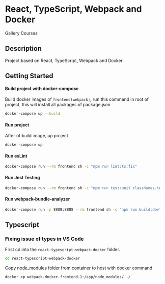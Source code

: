 # React, TypeScript, Webpack and Docker

Gallery Courses

## Description

Project based on React, TypeScript, Webpack and Docker

## Getting Started

#### Build project with docker-compose
Build docker images of  ```frontend(webpack)```, run this command in root of project, this 
will install all packages of package.json
```bash
docker-compose up --build   
```
#### Run project
After of build image, up project
```bash
docker-compose up
```
#### Run esLint
```bash
docker-compose run --rm frontend sh -c "npm run lint:ts:fix" 
```
#### Run Jest Testing
```bash
docker-compose run --rm frontend sh -c "npm run test:unit classNames.test.ts"
```
#### Run webpack-bundle-analyzer
```bash
docker-compose run -p 8888:8888 --rm frontend sh -c "npm run build:dev"
```

## Typescript
### Fixing issue of types in VS Code

First cd into the ```react-typescript-webpack-docker``` folder.
```bash
cd react-typescript-webpack-docker
```
Copy node_modules folder from container to host with docker command
```bash
docker cp webpack-docker-frontend-1:/app/node_modules/ ./
```